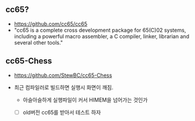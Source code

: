 
## cc65?

- https://github.com/cc65/cc65
- "cc65 is a complete cross development package for 65(C)02 systems, including a powerful macro assembler, a C compiler, linker, librarian and several other tools."


## cc65-Chess

- https://github.com/StewBC/cc65-Chess

- 최근 컴파일러로 빌드하면 실행시 화면이 깨짐.
  - 아슬아슬하게 실행파일이 커서 HIMEM을 넘어가는 것인가
  - [ ] old버전 cc65를 받아서 테스트 하자
 

